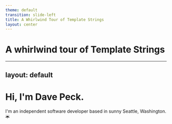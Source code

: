 ```yaml
---
theme: default
transition: slide-left
title: A Whirlwind Tour of Template Strings
layout: center
---
```

# A whirlwind tour of **Template&nbsp;Strings**

---
layout: default
---

# Hi, I'm **Dave Peck**.

I'm an independent software developer based in sunny Seattle, Washington. <span class="little">~~☔️~~</span>

<!--
"independent software developer" is what you say in polite company when you mean "software weirdo who works from home and doesn't have a boss"

I have spent most of my career in the Seattle startup community, and have spent
the last two years working on civic technology projects in tandem with nonprofits
and local government.

But enough about me!
-->
